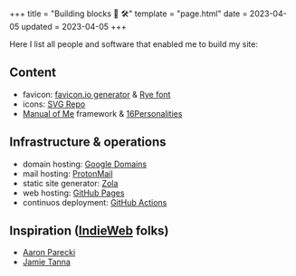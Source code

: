 +++
title = "Building blocks 🧱 🛠️"
template = "page.html"
date = 2023-04-05
updated = 2023-04-05
+++

Here I list all people and software that enabled me to build my site:

## Content


- favicon: [favicon.io generator](https://favicon.io/favicon-generator/) & [Rye font](https://fonts.google.com/specimen/Rye)
- icons: [SVG Repo](https://www.svgrepo.com/)
- [Manual of Me](https://my.manualof.me/) framework & [16Personalities](https://www.16personalities.com/)

## Infrastructure & operations

- domain hosting: [Google Domains](https://domains.google/)
- mail hosting: [ProtonMail](https://proton.me/mail)
- static site generator: [Zola](https://www.getzola.org/)
- web hosting: [GitHub Pages](https://pages.github.com/)
- continuos deployment: [GitHub Actions](https://github.com/features/actions)

## Inspiration ([IndieWeb](https://indieweb.org/) folks)

- [Aaron Parecki](https://aaronparecki.com/)
- [Jamie Tanna](https://www.jvt.me/)
